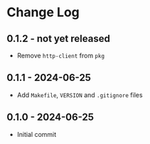 # Change Log

## 0.1.2 - not yet released

- Remove `http-client` from `pkg`

## 0.1.1 - 2024-06-25

- Add `Makefile`, `VERSION` and `.gitignore` files

## 0.1.0 - 2024-06-25

- Initial commit

